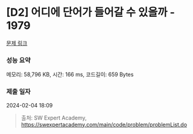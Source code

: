 # [D2] 어디에 단어가 들어갈 수 있을까 - 1979 

[문제 링크](https://swexpertacademy.com/main/code/problem/problemDetail.do?contestProbId=AV5PuPq6AaQDFAUq) 

### 성능 요약

메모리: 58,796 KB, 시간: 166 ms, 코드길이: 659 Bytes

### 제출 일자

2024-02-04 18:09



> 출처: SW Expert Academy, https://swexpertacademy.com/main/code/problem/problemList.do
